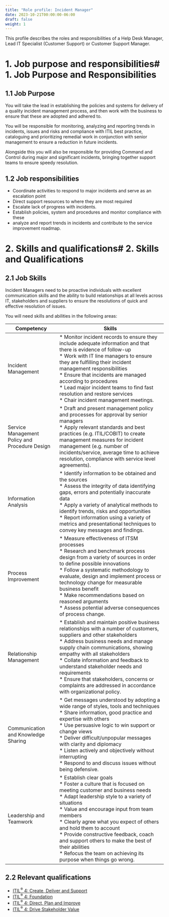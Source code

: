```yaml
---
title: "Role profile: Incident Manager"
date: 2023-10-21T00:00:00-06:00
draft: false
weight: 1
---
```


This profile describes the roles and responsibilities of a Help Desk Manager, Lead IT Specialist (Customer Support) or Customer Support Manager.

# 1. Job purpose and responsibilities# 1. Job Purpose and Responsibilities
## 1.1 Job Purpose
You will take the lead in establishing the policies and systems for delivery of a quality incident management process, and then work with the business to ensure that these are adopted and adhered to.

You will be responsible for monitoring, analyzing and reporting trends in incidents, issues and risks and compliance with ITIL best practice, cataloguing and prioritizing remedial work in conjunction with senior management to ensure a reduction in future incidents.

Alongside this you will also be responsible for providing Command and Control during major and significant incidents, bringing together support teams to ensure speedy resolution.

## 1.2 Job responsibilities
- Coordinate activities to respond to major incidents and serve as an escalation point
- Direct support resources to where they are most required
- Escalate lack of progress with incidents.
- Establish policies, system and procedures and monitor compliance with these
- analyze and report trends in incidents and contribute to the service improvement roadmap.

# 2. Skills and qualifications# 2. Skills and Qualifications
## 2.1 Job Skills
Incident Managers need to be proactive individuals with excellent communication skills and the ability to build relationships at all levels across IT, stakeholders and suppliers to ensure the resolutions of quick and effective resolution of issues.

You will need skills and abilities in the following areas:

| Competency | Skills |
| - | - |
| Incident Management | * Monitor incident records to ensure they include adequate information and that there is evidence of follow-up <br /> * Work with IT line managers to ensure they are fulfilling their incident management responsibilities <br /> * Ensure that incidents are managed according to procedures <br /> * Lead major incident teams to find fast resolution and restore services <br /> * Chair incident management meetings.
| Service Management Policy and Procedure Design | * Draft and present management policy and processes for approval by senior managers <br /> * Apply relevant standards and best practices (e.g. ITIL/COBIT) to create management measures for incident management (e.g. number of incidents/service, average time to achieve resolution, compliance with service level agreements).
| Information Analysis | * Identify information to be obtained and the sources <br /> * Assess the integrity of data identifying gaps, errors and potentially inaccurate data <br /> * Apply a variety of analytical methods to identify trends, risks and opportunities <br /> * Report information using a variety of metrics and presentational techniques to convey key messages and findings.
| Process Improvement | * Measure effectiveness of ITSM processes <br /> * Research and benchmark process design from a variety of sources in order to define possible innovations <br /> * Follow a systematic methodology to evaluate, design and implement process or technology change for measurable business benefit <br /> * Make recommendations based on reasoned arguments <br /> * Assess potential adverse consequences of process change.
| Relationship Management | * Establish and maintain positive business relationships with a number of customers, suppliers and other stakeholders <br /> * Address business needs and manage supply chain communications, showing empathy with all stakeholders <br /> * Collate information and feedback to understand stakeholder needs and requirements <br /> * Ensure that stakeholders, concerns or complaints are addressed in accordance with organizational policy.
| Communication and Knowledge Sharing | * Get messages understood by adopting a wide range of styles, tools and techniques <br /> * Share information, good practice and expertise with others <br /> * Use persuasive logic to win support or change views <br /> * Deliver difficult/unpopular messages with clarity and diplomacy <br /> * Listen actively and objectively without interrupting <br /> * Respond to and discuss issues without being defensive.
| Leadership and Teamwork | * Establish clear goals <br /> * Foster a culture that is focused on meeting customer and business needs <br /> * Adapt leadership style to a variety of situations <br /> * Value and encourage input from team members <br /> * Clearly agree what you expect of others and hold them to account <br /> * Provide constructive feedback, coach and support others to make the best of their abilities <br /> * Refocus the team on achieving its purpose when things go wrong. <br />
## 2.2 Relevant qualifications
- [ITIL<sup>®</sup> 4: Create, Deliver and Support](https://www.axelos.com/certifications/itil-service-management/managing-professional/create-deliver-and-support)
- [ITIL<sup>®</sup> 4: Foundation](https://www.axelos.com/certifications/itil-service-management/itil-4-foundation)
- [ITIL<sup>®</sup> 4: Direct, Plan and Improve](https://www.axelos.com/certifications/itil-service-management/managing-professional/direct-plan-and-improve)
- [ITIL<sup>®</sup> 4: Drive Stakeholder Value](https://www.axelos.com/certifications/itil-service-management/managing-professional/drive-stakeholder-value)
